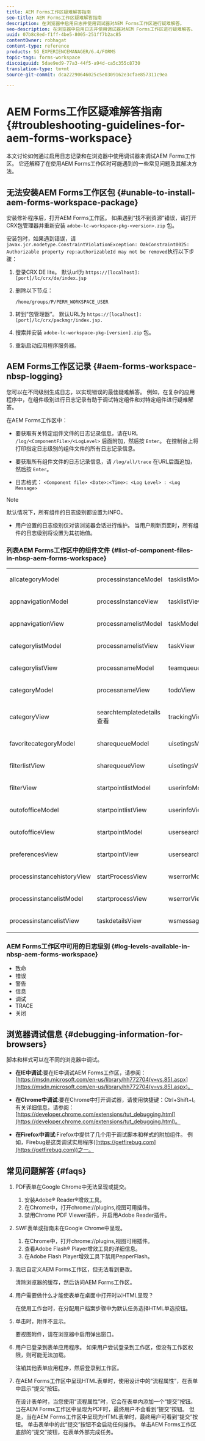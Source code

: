 ```yaml
---
title: AEM Forms工作区疑难解答指南
seo-title: AEM Forms工作区疑难解答指南
description: 在浏览器中启用日志并使用调试器对AEM Forms工作区进行疑难解答。
seo-description: 在浏览器中启用日志并使用调试器对AEM Forms工作区进行疑难解答。
uuid: 07b8c8ed-f1ff-4be5-8005-251ff7b2ac85
contentOwner: robhagat
content-type: reference
products: SG_EXPERIENCEMANAGER/6.4/FORMS
topic-tags: forms-workspace
discoiquuid: 5dae9ed9-77a3-44f5-a94d-ca5c355c8730
translation-type: tm+mt
source-git-commit: dca22290646025c5e0309162e3cfae857311c9ea

---
```



# AEM Forms工作区疑难解答指南 {#troubleshooting-guidelines-for-aem-forms-workspace}

本文讨论如何通过启用日志记录和在浏览器中使用调试器来调试AEM Forms工作区。 它还解释了在使用AEM Forms工作区时可能遇到的一些常见问题及其解决方法。

## 无法安装AEM Forms工作区包 {#unable-to-install-aem-forms-workspace-package}

安装修补程序后，打开AEM Forms工作区。 如果遇到“找不到资源”错误，请打开CRX包管理器并重新安装 `adobe-lc-workspace-pkg-<version>.zip` 包。

安装包时，如果遇到错误，请 `javax.jcr.nodetype.ConstraintViolationException: OakConstraint0025: Authorizable property rep:authorizableId may not be removed`执行以下步骤：

1. 登录CRX DE lite。 默认url为 `https://[localhost]:[port]/lc/crx/de/index.jsp`
1. 删除以下节点：

   `/home/groups/P/PERM_WORKSPACE_USER`

1. 转到“包管理器”。 默认URL为 `https://[localhost]:[port]/lc/crx/packmgr/index.jsp.`
1. 搜索并安装 `adobe-lc-workspace-pkg-[version].zip` 包。
1. 重新启动应用程序服务器。

## AEM Forms工作区记录 {#aem-forms-workspace-nbsp-logging}

您可以在不同级别生成日志，以实现错误的最佳疑难解答。 例如，在复杂的应用程序中，在组件级别进行日志记录有助于调试特定组件和对特定组件进行疑难解答。

在AEM Forms工作区中：

* 要获取有关特定组件文件的日志记录信息，请在URL `/log/<ComponentFile>/<LogLevel>` 后面附加，然后按 `Enter`。 在控制台上将打印指定日志级别的组件文件的所有日志记录信息。

* 要获取所有组件文件的日志记录信息，请 `/log/all/trace` 在URL后面追加，然后按 `Enter`。

* 日志格式： `<Component file> <Date>:<Time>: <Log Level> : <Log Message>`

>[!NOTE]
>
>默认情况下，所有组件的日志级别都设置为INFO。

* 用户设置的日志级别仅对该浏览器会话进行维护。 当用户刷新页面时，所有组件的日志级别将设置为其初始值。

### 列表AEM Forms工作区中的组件文件 {#list-of-component-files-in-nbsp-aem-forms-workspace}

<table> 
 <tbody> 
  <tr> 
   <td><p>allcategoryModel</p> </td> 
   <td><p>processinstanceModel</p> </td> 
   <td><p>tasklistModel</p> </td> 
  </tr> 
  <tr> 
   <td><p>appnavigationModel</p> </td> 
   <td><p>processInstanceView</p> </td> 
   <td><p>tasklistView</p> </td> 
  </tr> 
  <tr> 
   <td><p>appnavigationView</p> </td> 
   <td><p>processnamelistModel</p> </td> 
   <td><p>taskModel</p> </td> 
  </tr> 
  <tr> 
   <td><p>categorylistModel</p> </td> 
   <td><p>processnamelistView</p> </td> 
   <td><p>taskView</p> </td> 
  </tr> 
  <tr> 
   <td><p>categorylistView</p> </td> 
   <td><p>processnameModel</p> </td> 
   <td><p>teamqueuesView</p> </td> 
  </tr> 
  <tr> 
   <td><p>categoryModel</p> </td> 
   <td><p>processnameView</p> </td> 
   <td><p>todoView</p> </td> 
  </tr> 
  <tr> 
   <td><p>categoryView</p> </td> 
   <td><p>searchtemplatedetails查看</p> </td> 
   <td><p>trackingView</p> </td> 
  </tr> 
  <tr> 
   <td><p>favoritecategoryModel</p> </td> 
   <td><p>sharequeueModel</p> </td> 
   <td><p>uisetingsModel</p> </td> 
  </tr> 
  <tr> 
   <td><p>filterlistView</p> </td> 
   <td><p>sharequeueView</p> </td> 
   <td><p>uisetingsView</p> </td> 
  </tr> 
  <tr> 
   <td><p>filterView</p> </td> 
   <td><p>startpointlistModel</p> </td> 
   <td><p>userinfoModel</p> </td> 
  </tr> 
  <tr> 
   <td><p>outofofficeModel</p> </td> 
   <td><p>startpointlistView</p> </td> 
   <td><p>userinfoView</p> </td> 
  </tr> 
  <tr> 
   <td><p>outofofficeView</p> </td> 
   <td><p>startpointModel</p> </td> 
   <td><p>usersearchModel</p> </td> 
  </tr> 
  <tr> 
   <td><p>preferencesView</p> </td> 
   <td><p>startpointView</p> </td> 
   <td><p>usersearchView</p> </td> 
  </tr> 
  <tr> 
   <td><p>processinstancehistoryView</p> </td> 
   <td><p>startProcessView</p> </td> 
   <td><p>wserrorModel</p> </td> 
  </tr> 
  <tr> 
   <td><p>processinstancelistModel</p> </td> 
   <td><p>startprocessView</p> </td> 
   <td><p>wserrorView</p> </td> 
  </tr> 
  <tr> 
   <td><p>processinstancelistView</p> </td> 
   <td><p>taskdetailsView</p> </td> 
   <td><p>wsmessageView</p> </td> 
  </tr> 
 </tbody> 
</table>

### AEM Forms工作区中可用的日志级别 {#log-levels-available-in-nbsp-aem-forms-workspace}

* 致命
* 错误
* 警告
* 信息
* 调试
* TRACE
* 关闭

## 浏览器调试信息 {#debugging-information-for-browsers}

脚本和样式可以在不同的浏览器中调试。

* **在IE中调试**:要在IE中调试AEM Forms工作区，请参阅： [https://msdn.microsoft.com/en-us/library/hh772704(v=vs.85).aspx](https://msdn.microsoft.com/en-us/library/hh772704(v=vs.85).aspx)。

* **在Chrome中调试**:要在Chrome中打开调试器，请使用快捷键：Ctrl+Shift+I。有关详细信息，请参阅： [https://developer.chrome.com/extensions/tut_debugging.html](https://developer.chrome.com/extensions/tut_debugging.html)。

* **在Firefox中调试**:Firefox中提供了几个用于调试脚本和样式的附加组件。 例如，Firebug是这类调试实用程序([https://getfirebug.com](https://getfirebug.com))之一。

## 常见问题解答 {#faqs}

1. PDF表单在Google Chrome中无法呈现或提交。

   1. 安装Adobe® Reader®增效工具。
   1. 在Chrome中，打开chrome://plugins,视图可用插件。
   1. 禁用Chrome PDF Viewer插件，并启用Adobe Reader插件。

1. SWF表单或指南未在Google Chrome中呈现。

   1. 在Chrome中，打开chrome://plugins,视图可用插件。
   1. 查看Adobe Flash® Player增效工具的详细信息。
   1. 在Adobe Flash Player增效工具下禁用PepperFlash。

1. 我已自定义AEM Forms工作区，但无法看到更改。

   清除浏览器的缓存，然后访问AEM Forms工作区。

1. 用户需要做什么才能使表单在桌面中打开时以HTML呈现？

   在使用工作台时，在分配用户档案步骤中为默认任务选择HTML单选按钮。

1. 单击时，附件不显示。

   要视图附件，请在浏览器中启用弹出窗口。

1. 用户已登录到表单应用程序。 如果用户尝试登录到工作区，但没有工作区权限，则可能无法加载。

   注销其他表单应用程序，然后登录到工作区。

1. 在AEM Forms工作区中呈现HTML表单时，使用设计中的“流程属性”，在表单中显示“提交”按钮。

   在设计表单时，当您使用“流程属性”时，它会在表单内添加一个“提交”按钮。 当在AEM Forms工作区中呈现为PDF时，最终用户不会看到“提交”按钮。 但是，当在AEM Forms工作区中呈现为HTML表单时，最终用户可看到“提交”按钮。 单击表单中的此“提交”按钮不会启动任何操作。 单击AEM Forms工作区底部的“提交”按钮，在表单外部完成任务。
